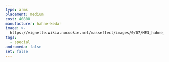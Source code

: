 ```yaml
---
type: arms
placement: medium
cost: 40800
manufacturer: hahne-kedar
image: >-
  https://vignette.wikia.nocookie.net/masseffect/images/0/07/ME3_hahne_kedar_arms.png/revision/latest/scale-to-width-down/130?cb=20120311003749
tags:
  - special
andromeda: false
set: false
---
```

